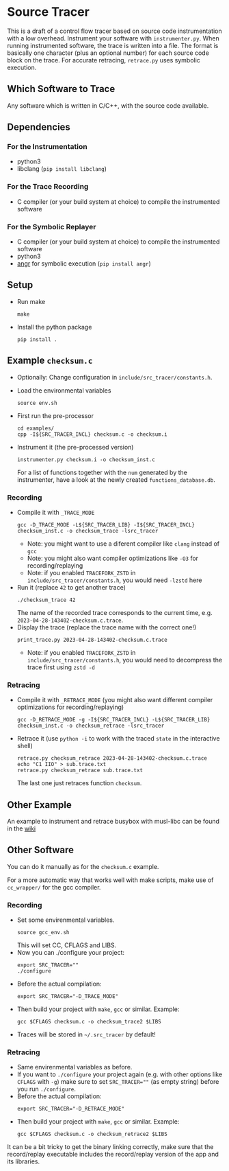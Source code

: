 # Source Tracer

This is a draft of a control flow tracer based on source code instrumentation with a low overhead.
Instrument your software with `instrumenter.py`. When running instrumented software, the trace is written into a file.
The format is basically one character (plus an optional number)
for each source code block on the trace.
For accurate retracing, `retrace.py` uses symbolic execution.

## Which Software to Trace

Any software which is written in C/C++, with the source code available.

## Dependencies
### For the Instrumentation

* python3
* libclang (`pip install libclang`)

### For the Trace Recording

* C compiler (or your build system at choice) to compile the instrumented software

### For the Symbolic Replayer

* C compiler (or your build system at choice) to compile the instrumented software
* python3
* [angr](https://angr.io) for symbolic execution (`pip install angr`)

## Setup

* Run make
  ```
  make
  ```
* Install the python package
  ```
  pip install .
  ```

## Example `checksum.c`

* Optionally: Change configuration in `include/src_tracer/constants.h`.

* Load the environmental variables
  ```
  source env.sh
  ```

* First run the pre-processor
  ```
  cd examples/
  cpp -I${SRC_TRACER_INCL} checksum.c -o checksum.i
  ```
* Instrument it (the pre-processed version)
  ```
  instrumenter.py checksum.i -o checksum_inst.c
  ```
  For a list of functions together with the `num` generated by the instrumenter,
  have a look at the newly created `functions_database.db`.
### Recording
* Compile it with `_TRACE_MODE`
  ```
  gcc -D_TRACE_MODE -L${SRC_TRACER_LIB} -I${SRC_TRACER_INCL} checksum_inst.c -o checksum_trace -lsrc_tracer
  ```
  * Note: you might want to use a diferent compiler like `clang` instead of `gcc`
  * Note: you might also want compiler optimizations like `-O3` for recording/replaying
  * Note: if you enabled `TRACEFORK_ZSTD` in `include/src_tracer/constants.h`, you would need `-lzstd` here
* Run it (replace `42` to get another trace) 
  ```
  ./checksum_trace 42
  ```
  The name of the recorded trace corresponds to the current time, e.g. `2023-04-28-143402-checksum.c.trace`.
* Display the trace (replace the trace name with the correct one!)
  ```
  print_trace.py 2023-04-28-143402-checksum.c.trace
  ```
  * Note: if you enabled `TRACEFORK_ZSTD` in `include/src_tracer/constants.h`, you would need to decompress the trace first using `zstd -d`
### Retracing
* Compile it with `_RETRACE_MODE` (you might also want different compiler optimizations for recording/replaying)
  ```
  gcc -D_RETRACE_MODE -g -I${SRC_TRACER_INCL} -L${SRC_TRACER_LIB} checksum_inst.c -o checksum_retrace -lsrc_tracer
  ```
* Retrace it (use `python -i` to work with the traced `state` in the interactive shell)
  ```
  retrace.py checksum_retrace 2023-04-28-143402-checksum.c.trace
  echo "C1 IIO" > sub.trace.txt
  retrace.py checksum_retrace sub.trace.txt
  ```
  The last one just retraces function `checksum`.

## Other Example

An example to instrument and retrace busybox with musl-libc can be found in the [wiki](https://github.com/lks9/src-tracer/wiki/Busybox-with-musl%E2%80%90libc)

## Other Software

You can do it manually as for the `checksum.c` example.

For a more automatic way that works well with make scripts, make use of `cc_wrapper/` for the gcc compiler.

### Recording
* Set some envirenmental variables.
  ```
  source gcc_env.sh
  ```
  This will set CC, CFLAGS and LIBS.
* Now you can ./configure your project:
  ```
  export SRC_TRACER=""
  ./configure
  ```
* Before the actual compilation:
  ```
  export SRC_TRACER="-D_TRACE_MODE"
  ```
* Then build your project with `make`, `gcc` or similar. Example:
  ```
  gcc $CFLAGS checksum.c -o checksum_trace2 $LIBS
  ```
* Traces will be stored in `~/.src_tracer` by default!

### Retracing
* Same envirenmental variables as before.
* If you want to `./configure` your project again (e.g. with other options like `CFLAGS` with `-g`)
  make sure to set `SRC_TRACER=""` (as empty string) before you run `./configure`.
* Before the actual compilation:
  ```
  export SRC_TRACER="-D_RETRACE_MODE"
  ```
* Then build your project with `make`, `gcc` or similar. Example:
  ```
  gcc $CFLAGS checksum.c -o checksum_retrace2 $LIBS
  ```

It can be a bit tricky to get the binary linking correctly,
make sure that the record/replay executable includes the record/replay
version of the app and its libraries.
